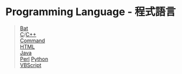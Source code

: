 # Programming Language - 程式語言
> [Bat](Bat)  
> [C](C)/[C++](C++)  
> [Command](Command)  
> [HTML](HTML)  
> [Java](Java)  
> [Perl](Perl)
> [Python](Python)  
> [VBScript](VBScript)  


